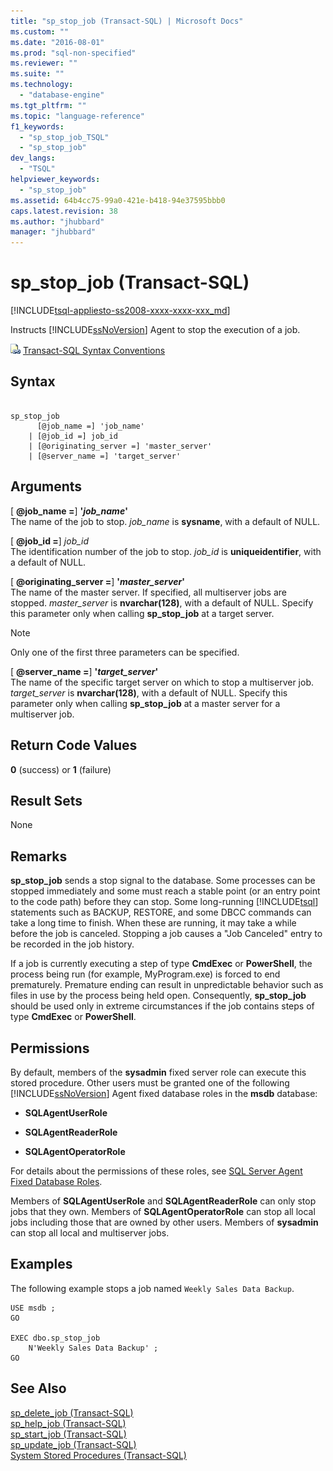 ```yaml
---
title: "sp_stop_job (Transact-SQL) | Microsoft Docs"
ms.custom: ""
ms.date: "2016-08-01"
ms.prod: "sql-non-specified"
ms.reviewer: ""
ms.suite: ""
ms.technology: 
  - "database-engine"
ms.tgt_pltfrm: ""
ms.topic: "language-reference"
f1_keywords: 
  - "sp_stop_job_TSQL"
  - "sp_stop_job"
dev_langs: 
  - "TSQL"
helpviewer_keywords: 
  - "sp_stop_job"
ms.assetid: 64b4cc75-99a0-421e-b418-94e37595bbb0
caps.latest.revision: 38
ms.author: "jhubbard"
manager: "jhubbard"
---
```

# sp_stop_job (Transact-SQL)
[!INCLUDE[tsql-appliesto-ss2008-xxxx-xxxx-xxx_md](../../../database-engine/configure/windows/includes/tsql-appliesto-ss2008-xxxx-xxxx-xxx-md.md)]

  Instructs [!INCLUDE[ssNoVersion](../../../advanced-analytics/r-services/includes/ssnoversion-md.md)] Agent to stop the execution of a job.  

  
 ![Topic link icon](../../../database-engine/configure/windows/media/topic-link.gif "Topic link icon") [Transact-SQL Syntax Conventions](../../../t-sql/language-elements/transact-sql-syntax-conventions-transact-sql.md)  
  
## Syntax  
  
```  
  
sp_stop_job   
      [@job_name =] 'job_name'  
    | [@job_id =] job_id   
    | [@originating_server =] 'master_server'  
    | [@server_name =] 'target_server'  
```  
  
## Arguments  
 [ **@job_name =**] **'***job_name***'**  
 The name of the job to stop. *job_name* is **sysname**, with a default of NULL.  
  
 [ **@job_id =**] *job_id*  
 The identification number of the job to stop. *job_id* is **uniqueidentifier**, with a default of NULL.  
  
 [ **@originating_server =**] **'***master_server***'**  
 The name of the master server. If specified, all multiserver jobs are stopped. *master_server* is **nvarchar(128)**, with a default of NULL. Specify this parameter only when calling **sp_stop_job** at a target server.  
  
> [!NOTE]  
>  Only one of the first three parameters can be specified.  
  
 [ **@server_name =**] **'***target_server***'**  
 The name of the specific target server on which to stop a multiserver job. *target_server* is **nvarchar(128)**, with a default of NULL. Specify this parameter only when calling **sp_stop_job** at a master server for a multiserver job.  
  
## Return Code Values  
 **0** (success) or **1** (failure)  
  
## Result Sets  
 None  
  
## Remarks  
 **sp_stop_job** sends a stop signal to the database. Some processes can be stopped immediately and some must reach a stable point (or an entry point to the code path) before they can stop. Some long-running [!INCLUDE[tsql](../../../advanced-analytics/r-services/includes/tsql-md.md)] statements such as BACKUP, RESTORE, and some DBCC commands can take a long time to finish. When these are running, it may take a while before the job is canceled. Stopping a job causes a "Job Canceled" entry to be recorded in the job history.  
  
 If a job is currently executing a step of type **CmdExec** or **PowerShell**, the process being run (for example, MyProgram.exe) is forced to end prematurely. Premature ending can result in unpredictable behavior such as files in use by the process being held open. Consequently, **sp_stop_job** should be used only in extreme circumstances if the job contains steps of type **CmdExec** or **PowerShell**.  
  
## Permissions  
 By default, members of the **sysadmin** fixed server role can execute this stored procedure. Other users must be granted one of the following [!INCLUDE[ssNoVersion](../../../advanced-analytics/r-services/includes/ssnoversion-md.md)] Agent fixed database roles in the **msdb** database:  
  
-   **SQLAgentUserRole**  
  
-   **SQLAgentReaderRole**  
  
-   **SQLAgentOperatorRole**  
  
 For details about the permissions of these roles, see [SQL Server Agent Fixed Database Roles](http://msdn.microsoft.com/library/719ce56b-d6b2-414a-88a8-f43b725ebc79).  
  
 Members of **SQLAgentUserRole** and **SQLAgentReaderRole** can only stop jobs that they own. Members of **SQLAgentOperatorRole** can stop all local jobs including those that are owned by other users. Members of **sysadmin** can stop all local and multiserver jobs.  
  
## Examples  
 The following example stops a job named `Weekly Sales Data Backup`.  
  
```  
USE msdb ;  
GO  
  
EXEC dbo.sp_stop_job  
    N'Weekly Sales Data Backup' ;  
GO  
```  
  
## See Also  
 [sp_delete_job &#40;Transact-SQL&#41;](../../../relational-databases/reference/system-stored-procedures/sp-delete-job-transact-sql.md)   
 [sp_help_job &#40;Transact-SQL&#41;](../../../relational-databases/reference/system-stored-procedures/sp-help-job-transact-sql.md)   
 [sp_start_job &#40;Transact-SQL&#41;](../../../relational-databases/reference/system-stored-procedures/sp-start-job-transact-sql.md)   
 [sp_update_job &#40;Transact-SQL&#41;](../../../relational-databases/reference/system-stored-procedures/sp-update-job-transact-sql.md)   
 [System Stored Procedures &#40;Transact-SQL&#41;](../../../relational-databases/reference/system-stored-procedures/system-stored-procedures-transact-sql.md)  
  
  
